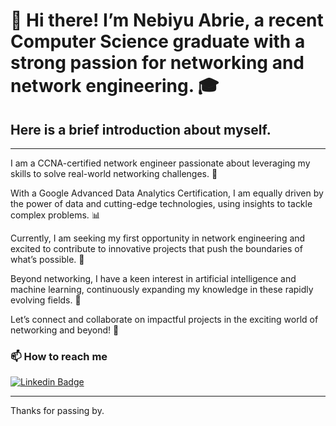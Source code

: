 # 👋 Hi there! I’m Nebiyu Abrie, a recent Computer Science graduate with a strong passion for networking and network engineering. 🎓

## Here is a brief introduction about myself.

---
I am a CCNA-certified network engineer passionate about leveraging my skills to solve real-world networking challenges. 🚀

With a Google Advanced Data Analytics Certification, I am equally driven by the power of data and cutting-edge technologies, using insights to tackle complex problems. 📊

Currently, I am seeking my first opportunity in network engineering and excited to contribute to innovative projects that push the boundaries of what’s possible. 💼

Beyond networking, I have a keen interest in artificial intelligence and machine learning, continuously expanding my knowledge in these rapidly evolving fields. 🤖

Let’s connect and collaborate on impactful projects in the exciting world of networking and beyond! 🤝

### 📫 How to reach me 
[![Linkedin Badge](https://img.shields.io/badge/-LinkedIn-blue?style=flat-square&logo=Linkedin&logoColor=white)](https://www.linkedin.com/in/nebiyu-abrie-157824143/)

---
Thanks for passing by.
<!--
**Nebiyu-Abrie/Nebiyu-Abrie** is a ✨ _special_ ✨ repository because its `README.md` (this file) appears on your GitHub profile.

Here are some ideas to get you started:

- 🔭 I’m currently working on ...
- 🌱 I’m currently learning ...
- 👯 I’m looking to collaborate on ...
- 🤔 I’m looking for help with ...
- 💬 Ask me about ...
- 📫 How to reach me: ...
- 😄 Pronouns: ...
- ⚡ Fun fact: ...
-->
